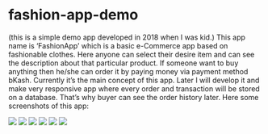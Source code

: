 # fashion-app-demo

(this is a simple demo app developed in 2018 when I was kid.)
This app name is ‘FashionApp’ which is a basic e-Commerce app based on fashionable clothes. Here anyone can select their desire item and can see the description about that particular product. If someone want to buy anything then he/she can order it by paying money via payment method bKash. Currently it’s the main concept of this app. Later I will develop it and make very responsive app where every order and transaction will be stored on a database. That’s why buyer can see the order history later. Here some screenshots of this app:

<img src="https://i.ibb.co/0crJzWR/splash-screen.jpg"> <img src="https://i.ibb.co/k1ZXwHk/first-page.jpg">
<img src="https://i.ibb.co/HhghVMk/home-page.jpg"> <img src="https://i.ibb.co/znFvjsP/description-page.jpg">
<img src="https://i.ibb.co/tDKXYJc/payment-method-page.jpg"> <img src="https://i.ibb.co/d6hvT3R/success-screen.jpg">

